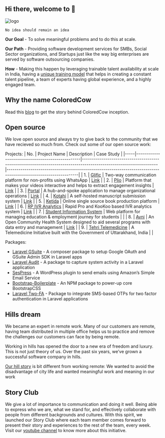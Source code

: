 ## Hi there, welcome to 👋

![logo](https://user-images.githubusercontent.com/32592458/168741331-8bf05781-1a8d-4a68-b390-444be87086e2.jpg)

`No idea should remain an idea`


**Our Goal** - To solve meaningful problems and to do this at scale.

**Our Path** - Providing software development services for SMBs, Social Sector organizations, and Startups just like the way big enterprises are served by software outsourcing companies.

**How** - Making this happen by leveraging trainable talent availability at scale in India, having a [unique training model](https://coloredcow.com/codetrek/) that helps in creating a constant talent pipeline, a team of experts having global experience, and a highly engaged team.


## Why the name ColoredCow

Read this [blog](https://coloredcow.com/coloredcow-name-story/) to get the story behind ColoredCow inception.

## Open source 

We love open source and always try to give back to the community that we have recieved so much from. Check out some of our open source work:

Projects:
| No. | Project Name                                     | Description                                                                                                        | Case Study                                                                                                        |
|-----|--------------------------------------------------|--------------------------------------------------------------------------------------------------------------------|------------------------------------------------------------------------------------------------------------------|
| 1.  | [Glific](https://github.com/glific/glific-frontend)               | Two-way communication platform for non-profits using WhatsApp                                                    | [Link](https://drive.google.com/file/d/1cESeDD8BGpvKwyUmJfMTt6NIt8kZvSqr/view)                                     |
| 2.  | [Plio](https://github.com/avantifellows?q=plio)                   | Platform that makes your videos interactive and helps to extract engagement insights                               | [Link](https://drive.google.com/file/d/1iQHrTCgEI9FRmemb_AF83l5QkR_H-GOA/view)                                     |
| 3.  | [Portal](https://github.com/coloredcow/employee-portal)            | A hub-and-spoke application to manage organizational operations                                                  | [Link](https://drive.google.com/file/d/1Sk-KBrCgGug__x2yY3mFHv4k944Pnve8/view)                                     |
| 4.  | [Kotahi](https://gitlab.coko.foundation/kotahi/kotahi)             | A self-hosted manuscript submission system                                                                        | [Link](https://drive.google.com/file/d/1NHDFNhiRrREKRrwCpx2Gs1tmym5LG1Zh/view)                                                                                                                 |
| 5.  | [Ketida](https://gitlab.coko.foundation/ketida/ketida)             | Online single source book production platform                                                                     | [Link](https://drive.google.com/file/d/1NHDFNhiRrREKRrwCpx2Gs1tmym5LG1Zh/view)                                                                                                                 |
| 6.  | [RP IVR Analytics](https://github.com/DostEducation/RP_IVR_analytics) | Rapid Pro and KooKoo based IVR analytics system                                                                  |  [Link](https://drive.google.com/file/d/1OTm-3Ue4y6xtv9CEUZmekWWGedcjWhv5/view?usp=sharing)                                                                                                              |
| 7.  | [Student Information System](https://github.com/gitmedha/sis-frontend)    | Web platform for managing education & employment journey for students                                            |                                                                                                                  |
| 8.  | [Avni](https://github.com/avniproject/avni-webapp)                 | An Open Community Health System designed to aid several programs with data entry and management                  | [Link](https://drive.google.com/file/d/1LJkPAHPWXoJ_OkjXFtODKwmrWTBXBU_o/view)                                     |
| 9.  | [Tehri Telemedicine](https://github.com/ColoredCow/telemedicine-for-tehri) | A Telemedicine Initiative built with the Government of Uttarakhand, India                                       |                                                                                                                  |



Packages:
- [Laravel GSuite](https://packagist.org/packages/coloredcow/laravel-gsuite) - A composer package to setup Google OAuth and GSuite Admin SDK in Laravel apps
- [Laravel Audit](https://github.com/ColoredCow/laravel-audit) - A package to capture system activity in a Laravel application
- [SesPress](https://wordpress.org/plugins/sespress/) - A WordPress plugin to send emails using Amazon’s Simple Email Service
- [Bootstrap-Boilerplate](https://www.npmjs.com/package/bootstrap-boilerplate) - An NPM package to power-up core BootstrapCSS
- [Laravel Two-FA](https://github.com/ColoredCow/laravel-twofactorauth) - Package to integrate SMS-based OTPs for two factor authentication in Laravel applications


## Hills dream

We became an expert in remote work. Many of our customers are remote, having team distributed in multiple office helps us to practice and remove the challenges our customers can face by being remote. 

Working in hills has opened the door to a new era of freedom and luxury. This is not just theory of us. Over the past six years, we’ve grown a successful software company in hills.

[Our hill story](https://coloredcow.com/category/hill-story/) is bit different from working remote: We wanted to avoid the disadvantage of city life and wanted meaningful work and meaning in our work


## Story Club

We give a lot of importance to communication and doing it well. Being able to express who we are, what we stand for, and effectively collaborate with people from different backgrounds and cultures. With this spirit, we launched our Story Club where each team member comes forward to present their story and experiences to the rest of the team, every week. Visit our [youtube channel](https://www.youtube.com/watch?v=TVCPQ-ZKNgs&list=PLn1_vUUOj6IG5l5As7A2ESrRRvb9QkSeY) to know more about this initiative.

